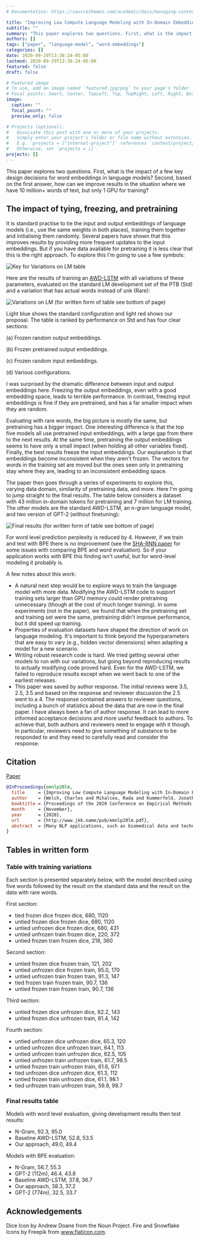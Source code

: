 ```yaml
---
# Documentation: https://sourcethemes.com/academic/docs/managing-content/

title: "Improving Low Compute Language Modeling with In-Domain Embedding Initialisation (Welch, Mihalcea, and Kummerfeld, EMNLP 2020)"
subtitle: ""
summary: "This paper explores two questions. First, what is the impact of a few key design decisions for word embeddings in language models? Second, based on the first answer, how can we improve results in the situation where we have 50 million+ words of text, but only 1 GPU for training?"
authors: []
tags: ["paper", "language-model", "word-embeddings"]
categories: []
date: 2020-09-29T13:38:24-05:00
lastmod: 2020-09-29T13:38:24-05:00
featured: false
draft: false

# Featured image
# To use, add an image named `featured.jpg/png` to your page's folder.
# Focal points: Smart, Center, TopLeft, Top, TopRight, Left, Right, BottomLeft, Bottom, BottomRight.
image:
  caption: ""
  focal_point: ""
  preview_only: false

# Projects (optional).
#   Associate this post with one or more of your projects.
#   Simply enter your project's folder or file name without extension.
#   E.g. `projects = ["internal-project"]` references `content/project/deep-learning/index.md`.
#   Otherwise, set `projects = []`.
projects: []
---
```


This paper explores two questions.
First, what is the impact of a few key design decisions for word embeddings in language models?
Second, based on the first answer, how can we improve results in the situation where we have 10 million+ words of text, but only 1 GPU for training?

## The impact of tying, freezing, and pretraining

It is standard practise to tie the input and output embeddings of language models (i.e., use the same weights in both places), training them together and initialising them randomly.
Several papers have shown that this improves results by providing more frequent updates to the input embeddings.
But if you have data available for pretraining it is less clear that this is the right approach.
To explore this I'm going to use a few symbols:

![Key for Variations on LM table](/img/post/pretraining-lm-vary-key.jpg)

Here are the results of training an [AWD-LSTM](https://github.com/salesforce/awd-lstm-lm) with all variations of these parameters, evaluated on the standard LM development set of the PTB (Std) and a variation that has actual words instead of unk (Rare):

![Variations on LM (for written form of table see bottom of page)](/img/post/pretraining-lm-vary.jpg)

Light blue shows the standard configuration and light red shows our proposal.
The table is ranked by performance on Std and has four clear sections:

(a) Frozen random output embeddings.

(b) Frozen pretrained output embeddings.

(c) Frozen random input embeddings.

(d) Various configurations.

I was surprised by the dramatic difference between input and output embeddings here.
Freezing the output embeddings, even with a good embedding space, leads to terrible performance.
In contrast, freezing input embeddings is fine if they are pretrained, and has a far smaller impact when they are random.

Evaluating with rare words, the big picture is mostly the same, but pretraining has a bigger impact.
One interesting difference is that the top five models all use pretrained input embeddings, with a large gap from there to the next results.
At the same time, pretraining the output embeddings seems to have only a small impact (when holding all other variables fixed).
Finally, the best results freeze the input embeddings.
Our explanation is that embeddings become inconsistent when they aren't frozen.
The vectors for words in the training set are moved but the ones seen only in pretraining stay where they are, leading to an inconsistent embedding space.

The paper then goes through a series of experiments to explore this, varying data domain, similarity of pretraining data, and more.
Here I'm going to jump straight to the final results.
The table below considers a dataset with 43 million in-domain tokens for pretraining and 7 million for LM training.
The other models are the standard AWD-LSTM, an n-gram language model, and two version of GPT-2 (without finetuning):

![Final results (for written form of table see bottom of page)](/img/post/pretraining-final.jpg)

For word level prediction perplexity is reduced by 4.
However, if we train and test with BPE there is no improvement (see the [SHA-RNN paper](https://arxiv.org/abs/1911.11423) for some issues with comparing BPE and word evaluation).
So if your application works with BPE this finding isn't useful, but for word-level modeling it probably is.

A few notes about this work:

- A natural next step would be to explore ways to train the language model with more data.
Modifying the AWD-LSTM code to support training sets larger than GPU memory could render pretraining unnecessary (though at the cost of much longer training).
In some experiments (not in the paper), we found that when the pretraining set and training set were the same, pretraining didn't improve performance, but it did speed up training.
- Properties of evaluation datasets have shaped the direction of work on language modeling.
It's important to think beyond the hyperparameters that are easy to vary (e.g., hidden vector dimensions) when adapting a model for a new scenario.
- Writing robust research code is hard.
We tried getting several other models to run with our variations, but going beyond reproducing results to actually modifying code proved hard.
Even for the AWD-LSTM, we failed to reproduce results except when we went back to one of the earliest releases.
- This paper was saved by author response.
The initial reviews were 3.5, 2.5, 3.5 and based on the response and reviewer discussion the 2.5 went to a 4.
The response contained answers to reviewer questions, including a bunch of statistics about the data that are now in the final paper.
I have always been a fan of author response.
It can lead to more informed acceptance decisions and more useful feedback to authors.
To achieve that, both authors and reviewers need to engage with it though.
In particular, reviewers need to give something of substance to be responded to and they need to carefully read and consider the response.

## Citation

[Paper](http://www.jkk.name/pub/emnlp20lm.pdf)

```bibtex
@InProceedings{emnlp20lm,
  title     = {Improving Low Compute Language Modeling with In-Domain Embedding Initialisation},
  author    = {Welch, Charles and Mihalcea, Rada and Kummerfeld, Jonathan K.},
  booktitle = {Proceedings of the 2020 Conference on Empirical Methods in Natural Language Processing},
  month     = {November},
  year      = {2020},
  url       = {http://www.jkk.name/pub/emnlp20lm.pdf},
  abstract  = {Many NLP applications, such as biomedical data and technical support, have 10-100 million tokens of in-domain data and limited computational resources for learning from it. How should we train a language model in this scenario? Most language modeling research considers either a small dataset with a closed vocabulary (like the standard 1 million token Penn Treebank), or the whole web with byte-pair encoding. We show that for our target setting in English, initialising and freezing input embeddings using in-domain data can improve language model performance by providing a useful representation of rare words, and this pattern holds across several different domains. In the process, we show that the standard convention of tying input and output embeddings does not improve perplexity when initializing with embeddings trained on in-domain data.},
}
```

## Tables in written form

### Table with training variations

Each section is presented separately below, with the model described using five words followed by the result on the standard data and the result on the data with rare words.

First section:
- tied   frozen   dice  frozen   dice, 680, 1120 
- untied frozen   dice  frozen   dice, 680, 1120 
- untied unfrozen dice  frozen   dice, 680, 431 
- untied unfrozen train frozen   dice, 220, 372 
- untied frozen   train frozen   dice, 218, 360 

Second section:
- untied frozen   dice  frozen   train, 121, 202 
- untied unfrozen dice  frozen   train, 95.0, 170 
- untied unfrozen train frozen   train, 91.3, 147 
- tied   frozen   train frozen   train, 90.7, 136 
- untied frozen   train frozen   train, 90.7, 136 

Third section:
- untied frozen   dice  unfrozen dice, 82.2, 143 
- untied frozen   dice  unfrozen train, 81.4, 142 

Fourth section:
- untied unfrozen dice  unfrozen dice, 65.3, 120 
- untied unfrozen dice  unfrozen train, 64.1, 113 
- untied unfrozen train unfrozen dice, 62.5, 105 
- untied unfrozen train unfrozen train, 61.7, 98.5 
- untied frozen   train unfrozen train, 61.6, 97.1 
- tied   unfrozen dice  unfrozen dice, 61.3, 112  
- untied frozen   train unfrozen dice, 61.1, 98.1 
- tied   unfrozen train unfrozen train, 59.8, 98.7 

### Final results table

Models with word level evaluation, giving development results then test results:
- N-Gram, 92.3, 95.0
- Baseline AWD-LSTM, 52.8, 53.5
- Our approach, 49.0, 49.4

Models with BPE evaluation:
- N-Gram, 56.7, 55.3
- GPT-2 (112m), 46.4, 43.8
- Baseline AWD-LSTM, 37.8, 36.7
- Our approach, 38.3, 37.2
- GPT-2 (774m), 32.5, 33.7

## Acknowledgements

Dice Icon by Andrew Doane from the Noun Project.
Fire and Snowflake Icons by Freepik from www.flaticon.com.
